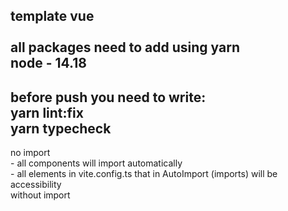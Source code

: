 template vue<br>
<br>
all packages need to add using yarn<br>
node - 14.18<br>
------------------------------
before push you need to write:<br>
    yarn lint:fix<br>
    yarn typecheck
------------------------------
no import <br>
    - all components will import automatically <br>
    - all elements in vite.config.ts that in AutoImport (imports) will be accessibility<br>
    without import

